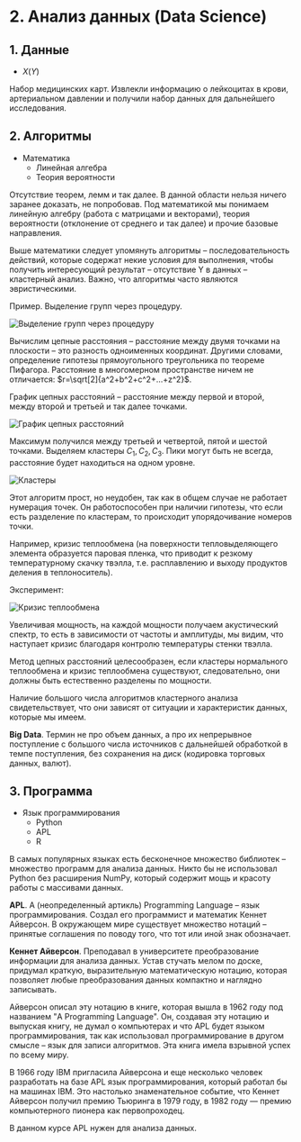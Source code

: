 # 2. Анализ данных (Data Science)

## 1. Данные

- $X(Y)$

Набор медицинских карт. Извлекли информацию о лейкоцитах в крови, артериальном давлении и получили набор данных для
дальнейшего исследования.

## 2. Алгоритмы

* Математика
    * Линейная алгебра
    * Теория вероятности

Отсутствие теорем, лемм и так далее. В данной области нельзя ничего заранее доказать, не попробовав. Под математикой мы
понимаем линейную алгебру (работа с матрицами и векторами), теория вероятности (отклонение от среднего и так далее) и
прочие базовые направления.

Выше математики следует упомянуть алгоритмы – последовательность действий, которые содержат некие условия для
выполнения, чтобы получить интересующий результат – отсутствие Y в данных – кластерный анализ. Важно, что алгоритмы
часто являются эвристическими.

Пример. Выделение групп через процедуру.

![Выделение групп через процедуру](/Users/roman/PycharmProjects/machine_learning/lections/images/lection2/1.png)

Вычислим цепные расстояния – расстояние между двумя точками на плоскости – это разность одноименных координат. Другими
словами, определение гипотезы прямоугольного треугольника по теореме Пифагора. Расстояние в многомерном пространстве
ничем не отличается: $r=\sqrt[2]{a^2+b^2+c^2+...+z^2}$.

График цепных расстояний – расстояние между первой и второй, между второй и третьей и так далее точками.

![График цепных расстояний](/Users/roman/PycharmProjects/machine_learning/lections/images/lection2/2.png)

Максимум получился между третьей и четвертой, пятой и шестой точками. Выделяем кластеры $C_1,C_2,C_3$. Пики могут быть
не всегда, расстояние будет находиться на одном уровне.

![Кластеры](/Users/roman/PycharmProjects/machine_learning/lections/images/lection2/3.png)

Этот алгоритм прост, но неудобен, так как в общем случае не работает нумерация точек. Он работоспособен при наличии
гипотезы, что если есть разделение по кластерам, то происходит упорядочивание номеров точки.

Например, кризис теплообмена (на поверхности тепловыделяющего элемента образуется паровая пленка, что приводит к резкому
температурному скачку твэлла, т.е. расплавлению и выходу продуктов деления в теплоноситель).

Эксперимент:

![Кризис теплообмена](/Users/roman/PycharmProjects/machine_learning/lections/images/lection2/4.png)

Увеличивая мощность, на каждой мощности получаем акустический спектр, то есть в зависимости от частоты и амплитуды, мы
видим, что наступает кризис благодаря контролю температуры стенки твэлла.

Метод цепных расстояний целесообразен, если кластеры нормального теплообмена и кризис теплообмена существуют,
следовательно, они должны быть естественно разделены по мощности.

Наличие большого числа алгоритмов кластерного анализа свидетельствует, что они зависят от ситуации и характеристик
данных, которые мы имеем.

**Big Data**. Термин не про объем данных, а про их непрерывное поступление с большого числа источников с дальнейшей
обработкой в темпе поступления, без сохранения на диск (кодировка торговых данных, валют).

## 3. Программа

* Язык программирования
    * Python
    * APL
    * R

В самых популярных языках есть бесконечное множество библиотек – множество программ для анализа данных. Никто бы не
использовал Python без расширения NumPy, который содержит мощь и красоту работы с массивами данных.

**APL**. A (неопределенный артикль) Programming Language – язык программирования. Создал его программист и математик
Кеннет Айверсон. В окружающем мире существует множество нотаций – принятые соглашения по поводу того, что тот или иной
знак обозначает.

**Кеннет Айверсон**. Преподавал в университете преобразование информации для анализа данных. Устав стучать мелом по
доске, придумал краткую, выразительную математическую нотацию, которая позволяет любые преобразования данных компактно и
наглядно записывать.

Айверсон описал эту нотацию в книге, которая вышла в 1962 году под названием "A Programming Language". Он, создавая эту
нотацию и выпуская книгу, не думал о компьютерах и что APL будет языком программирования, так как использовал
программирование в другом смысле – язык для записи алгоритмов. Эта книга имела взрывной успех по всему миру.

В 1966 году IBM пригласила Айверсона и еще несколько человек разработать на базе APL язык программирования, который работал бы на машинах IBM. Это настолько знаменательное событие, что Кеннет Айверсон получил премию Тьюринга в 1979 году, в
1982 году — премию компьютерного пионера как первопроходец.

В данном курсе APL нужен для анализа данных.
